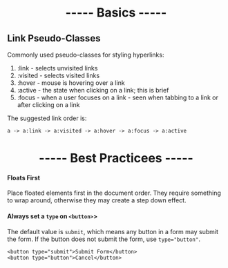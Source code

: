 <h1 align=center>----- Basics -----</h1>

## Link Pseudo-Classes
Commonly used pseudo-classes for styling hyperlinks:

1. :link - selects unvisited links
2. :visited - selects visited links
3. :hover - mouse is hovering over a link
4. :active - the state when clicking on a link; this is brief
5. :focus - when a user focuses on a link - seen when tabbing to a link or after clicking on a link

The suggested link order is:

    a -> a:link -> a:visited -> a:hover -> a:focus -> a:active

<h1 align=center>----- Best Practicees -----</h1>

#### Floats First
Place floated elements first in the document order. They require something to wrap around, otherwise they may create a step down effect.

#### Always set a ```type``` on ```<button>```>
The default value is ```submit```, which means any button in a form may submit the form. If the button does not submit the form, use ```type="button"```.

    <button type="submit">Submit Form</button>
    <button type="button">Cancel</button>
    
